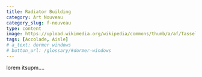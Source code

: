 ```yaml
---
title: Radiator Building
category: Art Nouveau
category_slug: f-nouveau
type: content
image: https://upload.wikimedia.org/wikipedia/commons/thumb/a/af/Tassel_House_stairway.JPG/800px-Tassel_House_stairway.JPG
tags: [Accolade, Aisle]
# a_text: dormer windows
# button_url: /glossary/#dormer-windows
---
```


lorem itsupm....
